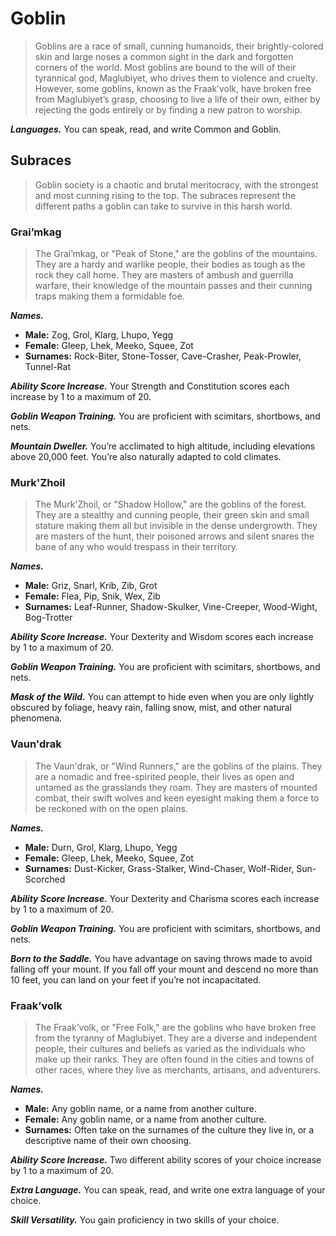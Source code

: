 # Goblin

> Goblins are a race of small, cunning humanoids, their brightly-colored skin and large noses a common sight in the dark and forgotten corners of the world. Most goblins are bound to the will of their tyrannical god, Maglubiyet, who drives them to violence and cruelty. However, some goblins, known as the Fraak’volk, have broken free from Maglubiyet’s grasp, choosing to live a life of their own, either by rejecting the gods entirely or by finding a new patron to worship.

***Languages.*** You can speak, read, and write Common and Goblin.

## Subraces

> Goblin society is a chaotic and brutal meritocracy, with the strongest and most cunning rising to the top. The subraces represent the different paths a goblin can take to survive in this harsh world.

### Grai’mkag

> The Grai’mkag, or "Peak of Stone," are the goblins of the mountains. They are a hardy and warlike people, their bodies as tough as the rock they call home. They are masters of ambush and guerrilla warfare, their knowledge of the mountain passes and their cunning traps making them a formidable foe.

***Names.***
*   **Male:** Zog, Grol, Klarg, Lhupo, Yegg
*   **Female:** Gleep, Lhek, Meeko, Squee, Zot
*   **Surnames:** Rock-Biter, Stone-Tosser, Cave-Crasher, Peak-Prowler, Tunnel-Rat

***Ability Score Increase.*** Your Strength and Constitution scores each increase by 1 to a maximum of 20.

***Goblin Weapon Training.*** You are proficient with scimitars, shortbows, and nets.

***Mountain Dweller.*** You’re acclimated to high altitude, including elevations above 20,000 feet. You’re also naturally adapted to cold climates.

### Murk'Zhoil

> The Murk'Zhoil, or "Shadow Hollow," are the goblins of the forest. They are a stealthy and cunning people, their green skin and small stature making them all but invisible in the dense undergrowth. They are masters of the hunt, their poisoned arrows and silent snares the bane of any who would trespass in their territory.

***Names.***
*   **Male:** Griz, Snarl, Krib, Zib, Grot
*   **Female:** Flea, Pip, Snik, Wex, Zib
*   **Surnames:** Leaf-Runner, Shadow-Skulker, Vine-Creeper, Wood-Wight, Bog-Trotter

***Ability Score Increase.*** Your Dexterity and Wisdom scores each increase by 1 to a maximum of 20.

***Goblin Weapon Training.*** You are proficient with scimitars, shortbows, and nets.

***Mask of the Wild.*** You can attempt to hide even when you are only lightly obscured by foliage, heavy rain, falling snow, mist, and other natural phenomena.

### Vaun'drak

> The Vaun'drak, or "Wind Runners," are the goblins of the plains. They are a nomadic and free-spirited people, their lives as open and untamed as the grasslands they roam. They are masters of mounted combat, their swift wolves and keen eyesight making them a force to be reckoned with on the open plains.

***Names.***
*   **Male:** Durn, Grol, Klarg, Lhupo, Yegg
*   **Female:** Gleep, Lhek, Meeko, Squee, Zot
*   **Surnames:** Dust-Kicker, Grass-Stalker, Wind-Chaser, Wolf-Rider, Sun-Scorched

***Ability Score Increase.*** Your Dexterity and Charisma scores each increase by 1 to a maximum of 20.

***Goblin Weapon Training.*** You are proficient with scimitars, shortbows, and nets.

***Born to the Saddle.*** You have advantage on saving throws made to avoid falling off your mount. If you fall off your mount and descend no more than 10 feet, you can land on your feet if you’re not incapacitated.

### Fraak’volk

> The Fraak’volk, or "Free Folk," are the goblins who have broken free from the tyranny of Maglubiyet. They are a diverse and independent people, their cultures and beliefs as varied as the individuals who make up their ranks. They are often found in the cities and towns of other races, where they live as merchants, artisans, and adventurers.

***Names.***
*   **Male:** Any goblin name, or a name from another culture.
*   **Female:** Any goblin name, or a name from another culture.
*   **Surnames:** Often take on the surnames of the culture they live in, or a descriptive name of their own choosing.

***Ability Score Increase.*** Two different ability scores of your choice increase by 1 to a maximum of 20.

***Extra Language.*** You can speak, read, and write one extra language of your choice.

***Skill Versatility.*** You gain proficiency in two skills of your choice.
